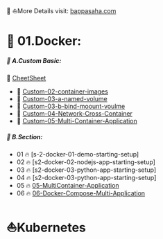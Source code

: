 🚢 ⛵More Details visit: [bappasaha.com](https://bappasaha.vercel.app/)


# 🚢 01.Docker:
##### 🚢  A.Custom Basic:
  
🚢  [CheetSheet](Canva.com/design/DAFyWfnXhAk/iFVa2Wsh9n79Wzk51MGn5Q/edit)


- 📁 [Custom-02-container-images](https://github.com/bappasahabapi/docker/tree/main/Custom-Basic/Custom-02-container-images)
- 📁 [Custom-03-a-named-volume](https://github.com/bappasahabapi/docker/tree/main/Custom-Basic/Custom-03-a-named-volume)
- 📁 [Custom-03-b-bind-moount-voulme](https://github.com/bappasahabapi/docker/tree/main/Custom-Basic/Custom-03-b-bind-mounts-volume)
- 📁 [Custom-04-Network-Cross-Container](https://github.com/bappasahabapi/docker/tree/main/Custom-Basic/Custom-04-Network-Cross-Container)
- 📁 [Custom-05-Multi-Container-Application](https://github.com/bappasahabapi/docker/tree/main/Custom-Basic/Custom-05-Multi-Container-Application)



##### 🚢 B.Section:

- 01 🔥 [s-2-docker-01-demo-starting-setup]
- 02 🔥 [s2-docker-02-nodejs-app-starting-setup]
- 03 🔥 [s2-docker-03-python-app-starting-setup]
- 04 🔥 [s2-docker-03-python-app-starting-setup]
- 05 🔥 [05-MultiContainer-Application](https://github.com/bappasahabapi/docker/tree/main/Sections/05-MultiContainer-Application)
- 06 🔥 [06-Docker-Compose-Multi-Application](https://github.com/bappasahabapi/docker/tree/main/Sections/06-Docker-Compose-Multi-Application)


# ⛵Kubernetes 

